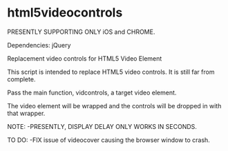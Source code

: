 html5videocontrols
==================

PRESENTLY SUPPORTING ONLY iOS and CHROME.

Dependencies: jQuery


Replacement video controls for HTML5 Video Element

This script is intended to replace HTML5 video controls. It is still far from complete.

Pass the main function, vidcontrols, a target video element. 

The video element will be wrapped and the controls will be dropped in with that wrapper.

NOTE:
-PRESENTLY, DISPLAY DELAY ONLY WORKS IN SECONDS.



TO DO:
-FIX issue of videocover causing the browser window to crash.